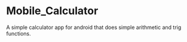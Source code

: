 # Mobile_Calculator
A simple calculator app for android that does simple arithmetic and trig functions.
